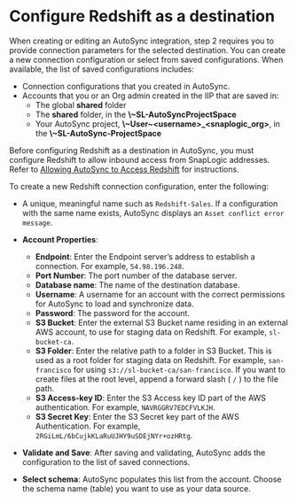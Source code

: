# Configure Redshift as a destination

When creating or editing an AutoSync integration, step 2 requires you to provide connection parameters for the selected destination. You can create a new connection configuration or select from saved configurations. When available, the list of saved configurations includes:

-   Connection configurations that you created in AutoSync.
-   Accounts that you or an Org admin created in the IIP that are saved in:
    -   The global **shared** folder
    -   The **shared** folder, in the **\\~SL-AutoSyncProjectSpace**
    -   Your AutoSync project, **\\~User~<username\>\_<snaplogic\_org\>**, in the **\\~SL-AutoSync-ProjectSpace**

Before configuring Redshift as a destination in AutoSync, you must configure Redshift to allow inbound access from SnapLogic addresses. Refer to [Allowing AutoSync to Access Redshift](https://docs-snaplogic.atlassian.net/wiki/spaces/SD/pages/2610168222/Configuring+a+Redshift+account+as+a+data+destination+in+AutoSync) for instructions.

To create a new Redshift connection configuration, enter the following:

-   A unique, meaningful name such as `Redshift-Sales`. If a configuration with the same name exists, AutoSync displays an `Asset conflict error message`.
-   **Account Properties**:
    -   **Endpoint**: Enter the Endpoint server’s address to establish a connection. For example, `54.98.196.248`.
    -   **Port Number**: The port number of the database server.
    -   **Database name**: The name of the destination database.
    -   **Username**: A username for an account with the correct permissions for AutoSync to load and synchronize data.
    -   **Password**: The password for the account.
    -   **S3 Bucket**: Enter the external S3 Bucket name residing in an external AWS account, to use for staging data on Redshift. For example, `sl-bucket-ca`.
    -   **S3 Folder**: Enter the relative path to a folder in S3 Bucket. This is used as a root folder for staging data on Redshift. For example, `san-francisco` for using `s3://sl-bucket-ca/san-francisco`. If you want to create files at the root level, append a forward slash \( `/` \) to the file path.
    -   **S3 Access-key ID**: Enter the S3 Access key ID part of the AWS authentication. For example, `NAVRGGRV7EDCFVLKJH`.
    -   **S3 Secret Key**: Enter the S3 Secret key part of the AWS Authentication. For example, `2RGiLmL/6bCujkKLaRuUJHY9uSDEjNYr+ozHRtg`.
-   **Validate and Save**: After saving and validating, AutoSync adds the configuration to the list of saved connections.

-   **Select schema**: AutoSync populates this list from the account. Choose the schema name \(table\) you want to use as your data source.


